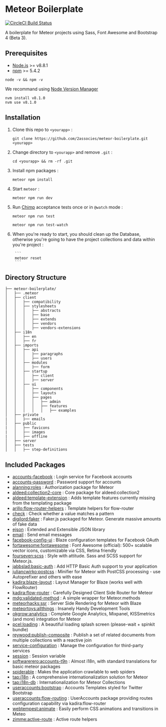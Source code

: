 # Meteor Boilerplate

[![CircleCI Build Status](https://circleci.com/gh/2Associes/meteor-boilerplate/tree/master.svg?style=shield&circle-token=d1f1cfc9181d3bf9a8a408745dd56a617d36dafd)](https://circleci.com/gh/2Associes/meteor-boilerplate)

A boilerplate for Meteor projects using Sass, Font Awesome and Bootstrap 4 (Beta 3).

## Prerequisites

* [Node.js][2] >= v8.8.1
* [npm][4] >= 5.4.2

```
node -v && npm -v
```

We recommand using [Node Version Manager][3]

```
nvm install v8.1.0
nvm use v8.1.0
```

## Installation

1. Clone this repo to `<yourapp>` :  

	```
	git clone https://github.com/2associes/meteor-boilerplate.git <yourapp>
	```

2. Change directory to `<yourapp>` and remove `.git` :  

	```
	cd <yourapp> && rm -rf .git
	```
3. Install npm packages :

	```
	meteor npm install
	```
4. Start `meteor` :  

	```
	meteor npm run dev
	```
5. Run [Chimp][1] acceptance tests once or in `@watch` mode :

	```
	meteor npm run test
	```
	```
	meteor npm run test-watch
	```
6. When you're ready to start, you should clean up the Database, otherwise you're going to have the project collections and data within you're project :

		```
		meteor reset
		```

## Directory Structure

```
├── meteor-boilerplate/
│   ├── .meteor
│   ├── client
│   │   ├── compatibility
│   │   ├── stylesheets
│   │   │   ├── abstracts
│   │   │   ├── base
│   │   │   ├── extends
│   │   │   ├── vendors
│   │   │   ├── vendors-extensions
│   ├── i18n
│   │   ├── en
│   │   ├── fr
│   ├── imports
│   │   ├── api
│   │   │   ├── paragraphs
│   │   │   ├── users
│   │   ├── modules
│   │   │   ├── form
│   │   ├── startup
│   │   │   ├── client
│   │   │   ├── server
│   │   ├── ui
│   │   │   ├── components
│   │   │   ├── layouts
│   │   │   ├── pages
│   │   │   │   ├── admin
│   │   │   │   ├── features
│   │   │   │   │   ├── examples
│   ├── private
|   │   ├── emails
│   ├── public
|   │   ├── favicons
|   │   ├── images
|   │   ├── offline
│   ├── server
│   ├── tests
│   │   ├── step-definitions
```

## Included Packages

- [accounts-facebook](https://atmospherejs.com/meteor/accounts-facebook) : Login service for Facebook accounts
- [accounts-password](https://atmospherejs.com/meteor/accounts-password) : Password support for accounts
- [alanning:roles](https://atmospherejs.com/alanning/roles) : Authorization package for Meteor
- [aldeed:collection2-core](https://atmospherejs.com/aldeed/collection2-core) : Core package for aldeed:collection2
- [aldeed:template-extension](https://atmospherejs.com/aldeed/template-extension) : Adds template features currently missing from the templating package
- [arillo:flow-router-helpers](https://atmospherejs.com/arillo/flow-router-helpers) : Template helpers for flow-router
- [check](https://atmospherejs.com/meteor/check) : Check whether a value matches a pattern
- [digilord:faker](https://atmospherejs.com/digilord/faker) : Faker.js packaged for Meteor. Generate massive amounts of fake data
- [ejson](https://atmospherejs.com/meteor/ejson) : Extended and Extensible JSON library
- [email](https://atmospherejs.com/meteor/email) : Send email messages
- [facebook-config-ui](https://atmospherejs.com/meteor/facebook-config-ui) : Blaze configuration templates for Facebook OAuth
- [fortawesome:fontawesome](https://atmospherejs.com/fortawesome/fontawesome) : Font Awesome (official): 500+ scalable vector icons, customizable via CSS, Retina friendly
- [fourseven:scss](https://atmospherejs.com/fourseven/scss) : Style with attitude. Sass and SCSS support for Meteor.js.
- [jabbslad:basic-auth](https://atmospherejs.com/meteor/jabbslad:basic-auth) : Add HTTP Basic Auth support to your application
- [juliancwirko:postcss](https://atmospherejs.com/juliancwirko/postcss) : Minifier for Meteor with PostCSS processing - use Autoprefixer and others with ease
- [kadira:blaze-layout](https://atmospherejs.com/kadira/blaze-layout) : Layout Manager for Blaze (works well with FlowRouter)
- [kadira:flow-router](https://atmospherejs.com/kadira/flow-router) : Carefully Designed Client Side Router for Meteor
- [mdg:validated-method](https://atmospherejs.com/mdg/validated-method) : A simple wrapper for Meteor.methods
- [meteorhacks:ssr](https://atmospherejs.com/meteorhacks/ssr) : Server Side Rendering for Meteor with Blaze
- [meteortoys:allthings](https://atmospherejs.com/meteortoys/allthings) : Insanely Handy Development Tools
- [okgrow:analytics](https://atmospherejs.com/okgrow/analytics) : Complete Google Analytics, Mixpanel, KISSmetrics (and more) integration for Meteor
- [pcel:loading](https://atmospherejs.com/meteor/pcel:loading) : A beautiful loading splash screen (please-wait + spinkit bundle)
- [reywood:publish-composite](https://atmospherejs.com/reywood/publish-composite) : Publish a set of related documents from multiple collections with a reactive join
- [service-configuration](https://atmospherejs.com/meteor/service-configuration) : Manage the configuration for third-party services
- [session](https://atmospherejs.com/meteor/session) : Session variable
- [softwarerero:accounts-t9n](https://atmospherejs.com/softwarerero/accounts-t9n) : Almost i18n, with standard translations for basic meteor packages
- [spiderable](https://atmospherejs.com/meteor/spiderable) : Makes the application crawlable to web spiders
- [tap:i18n](https://atmospherejs.com/meteor/tap:i18n) : A comprehensive internationalization solution for Meteor
- [tap:i18n-db](https://atmospherejs.com/tap/i18n-db) : Internationalization for Meteor Collections
- [useraccounts:bootstrap](https://atmospherejs.com/useraccounts/bootstrap) : Accounts Templates styled for Twitter Bootstrap
- [useraccounts:flow-routing](https://atmospherejs.com/useraccounts/flow-routing) : UserAccounts package providing routes configuration capability via kadira:flow-router
- [webtempest:animate](https://atmospherejs.com/webtempest/animate) : Easily perform CSS animations and transitions in Meteo
- [zimme:active-route](https://atmospherejs.com/zimme/active-route) : Active route helpers

[1]:https://chimp.readme.io
[2]:https://nodejs.org
[3]:https://github.com/creationix/nvm
[4]:https://www.npmjs.com
